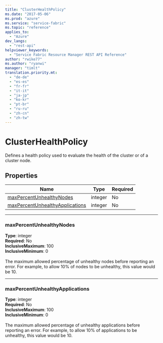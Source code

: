 ```yaml
---
title: "ClusterHealthPolicy"
ms.date: "2017-05-06"
ms.prod: "azure"
ms.service: "service-fabric"
ms.topic: "reference"
applies_to: 
  - "Azure"
dev_langs: 
  - "rest-api"
helpviewer_keywords: 
  - "Service Fabric Resource Manager REST API Reference"
author: "rwike77"
ms.author: "ryanwi"
manager: "timlt"
translation.priority.mt: 
  - "de-de"
  - "es-es"
  - "fr-fr"
  - "it-it"
  - "ja-jp"
  - "ko-kr"
  - "pt-br"
  - "ru-ru"
  - "zh-cn"
  - "zh-tw"
---
```

# ClusterHealthPolicy

Defines a health policy used to evaluate the health of the cluster or of a cluster node.

## Properties
| Name | Type | Required |
| --- | --- | --- |
| [maxPercentUnhealthyNodes](#maxpercentunhealthynodes) | integer | No |
| [maxPercentUnhealthyApplications](#maxpercentunhealthyapplications) | integer | No |

____
### maxPercentUnhealthyNodes
__Type__: integer <br/>
__Required__: No<br/>
__InclusiveMaximum__: 100 <br/>
__InclusiveMinimum__: 0 <br/>
<br/>
The maximum allowed percentage of unhealthy nodes before reporting an error. For example, to allow 10% of nodes to be unhealthy, this value would be 10. 

____
### maxPercentUnhealthyApplications
__Type__: integer <br/>
__Required__: No<br/>
__InclusiveMaximum__: 100 <br/>
__InclusiveMinimum__: 0 <br/>
<br/>
The maximum allowed percentage of unhealthy applications before reporting an error. For example, to allow 10% of applications to be unhealthy, this value would be 10. 
